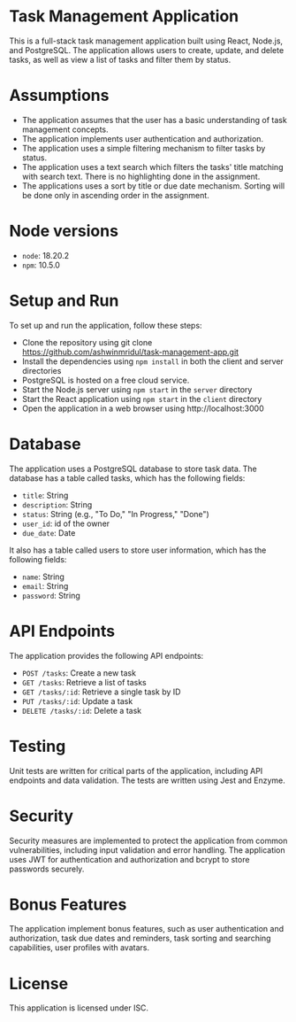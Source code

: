 # Task Management Application

This is a full-stack task management application built using React, Node.js, and PostgreSQL. The application allows users to create, update, and delete tasks, as well as view a list of tasks and filter them by status.

# Assumptions

* The application assumes that the user has a basic understanding of task management concepts.
* The application implements user authentication and authorization.
* The application uses a simple filtering mechanism to filter tasks by status.
* The application uses a text search which filters the tasks' title matching with search text. There is no highlighting done in the assignment.
* The applications uses a sort by title or due date mechanism. Sorting will be done only in ascending order in the assignment.

# Node versions

* `node`: 18.20.2
* `npm`: 10.5.0

# Setup and Run

To set up and run the application, follow these steps:

* Clone the repository using git clone https://github.com/ashwinmridul/task-management-app.git
* Install the dependencies using `npm install` in both the client and server directories
* PostgreSQL is hosted on a free cloud service.
* Start the Node.js server using `npm start` in the `server` directory
* Start the React application using `npm start` in the `client` directory
* Open the application in a web browser using http://localhost:3000

# Database

The application uses a PostgreSQL database to store task data. The database has a table called tasks, which has the following fields:

* `title`: String
* `description`: String
* `status`: String (e.g., "To Do," "In Progress," "Done")
* `user_id`: id of the owner
* `due_date`: Date

It also has a table called users to store user information, which has the following fields:

* `name`: String
* `email`: String
* `password`: String

# API Endpoints

The application provides the following API endpoints:

* `POST /tasks`: Create a new task
* `GET /tasks`: Retrieve a list of tasks
* `GET /tasks/:id`: Retrieve a single task by ID
* `PUT /tasks/:id`: Update a task
* `DELETE /tasks/:id`: Delete a task

# Testing

Unit tests are written for critical parts of the application, including API endpoints and data validation. The tests are written using Jest and Enzyme.

# Security

Security measures are implemented to protect the application from common vulnerabilities, including input validation and error handling.
The application uses JWT for authentication and authorization and bcrypt to store passwords securely.

# Bonus Features

The application implement bonus features, such as user authentication and authorization, task due dates and reminders, task sorting and searching capabilities, user profiles with avatars.

# License

This application is licensed under ISC.
